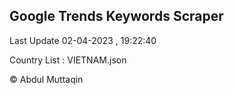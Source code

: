 

## Google Trends Keywords Scraper 
 
Last Update 02-04-2023 , 19:22:40

Country List :
VIETNAM.json



© Abdul Muttaqin 
